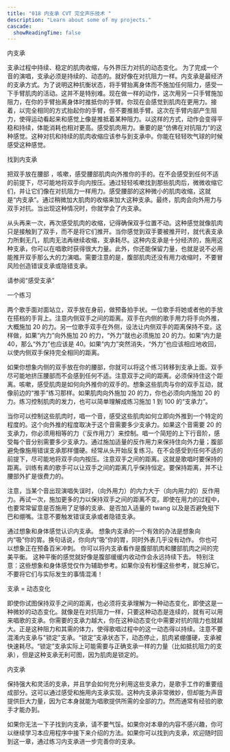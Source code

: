 ```yaml
---
title: "018 内支承 CVT 完全声乐技术 "
description: "Learn about some of my projects."
cascade:
  showReadingTime: false
---
```


内支承

支承过程中持续、稳定的肌肉收缩，与外界压力对抗的动态变化。
为了完成一个音的演唱，支承必须是持续的、动态的。就好像在对抗阻力一样。内支承是最经济的支承方式。为了说明这种抗衡状态，将手臂抬离身体而不施加任何阻力，感受一下手臂肌肉的活动。这并不是特别难。现在做一样的动作，这次用另一只手臂施加阻力，在你的手臂抬离身体时推抵你的手臂。你现在会感觉到肌肉在更用力。接着，以完全相同的方式抬起你的手臂，但不要推抵手臂。这次在手臂内部产生阻力，使得运动看起来和感觉上像是推抵着某种阻力。以这样的方式，动作会变得平稳和持续，体能消耗也相对更高。感受肌肉用力。重要的是“仿佛在对抗阻力”的这种感觉。这种对抗和持续的肌肉收缩应该参与到支承中。你能在轻轻吹气球的时候感受这种感觉。

找到内支承

把双手放在腰部 ，咳嗽，感受腰部肌肉向外推你的手的。在不会感受到任何不适的前提下，尽可能地将双手向内按压。通过轻轻咳嗽找到那些肌肉后，微微收缩它们，并让它们像在对抗阻力一样用力。感受腰部的这种微小的肌肉收缩，这就是“内支承”。通过稍微加大肌肉的收缩来加大这种支承。最终，肌肉会向外用力与双手对抗。当出现这种情况时，你就学会了内支承。




从头再来一次，再次感受肌肉的收缩，记得确保双手位置不动。这种感觉就像肌肉只是接触到了双手，而不是将它们推开。当你感觉到双手要被推开时，就代表支承力所剩无几，肌肉无法再继续收缩，支承耗尽。这种内支承是十分经济的，施用这种支承，你可以在唱歌时获得很大力量。此外，你还能保留力量，也就是说不必用能推开双手那么大的力演唱。需要注意的是，腹部肌肉还没有用力收缩时，不要冒风险创造错误支承或隐错支承。



请参阅“感受支承”


一个练习

两个歌手面对面站立，双手放在身前，做预备拍手状。一位歌手将她或者他的手放在搭档的手背上。注意内侧双手之间的距离。双手在内侧的歌手用力将手向外推，大概施加 20 的力。另一位歌手双手在外侧，设法让内侧双手的距离保持不变。这样做，如果“内力”向外施加 20 的力，“外力”就也必须施加 20 的力。如果“内力是 40，那么“外力”也应该是 40。如果“内力”突然消失，“外力”也应该相应地收回，以使内侧双手保持完全相同的距离。

如果你想象内侧的双手放在你的腰部，你就可以将这个练习转移到支承上面。双手尽可能地挤压腰部而不会感到任何不适。注意双手之间的距离。必须保持住这个距离。咳嗽，感受肌肉是如何向外推你的双手的。想象这些肌肉与你的双手互动，就像前边的“推手”练习那样。如果肌肉向外施加 20 的力，你也必须向内施加 20 的力。练习控制肌肉的发力，也可以简单理解成练习施加 1 到 100 的“支承力”。

当你可以控制这些肌肉时，唱一个音，感受这些肌肉如何立即向外推到一个特定的程度的。这个向外推的程度取决于这个音需要多少支承力。如果这个音需要 20 的支承力，你必须用相等的力（‘反作用力’）来控制。唱一个简短的上下行音阶，感受每个音分别需要多少支承力。通过施加适量的反作用力来保持住向外力量；腹部避免像施用错误支承那样僵硬。经常从头开始反复练习。在不会感受到任何不适的前提下，尽可能地将双手向内按压。注意双手之间的距离。这就是歌唱时要保持的距离。训练有素的歌手可以让双手之间的距离几乎保持恒定。要保持距离，并不让腰部外扩是很费力的。

注意，当某个音出现演唱失误时，（向外用力）的内力大于（向内用力的）反作用力。再试一次，施加更多的力以保持双手之间的距离不变。即使在用力的过程中，也要常常留意是否施用了足够的支承、是否加入适量的 twang 以及是否避免挺下巴和绷嘴。注意不要触发错误支承或者隐错支承。

通过想象和身体感觉认识内支承。
想象内支承的一个有效的办法是想象向内“吸”你的胃。换句话说，你向内“吸”你的胃，同时外表几乎没有动作。
你也可以想象正在预备百米冲刺。
你可以将内支承看作是腹部肌肉和腰部肌肉之间的完美平衡。
这种平衡的感觉就好像是腹部缓缓内收动作会永远持续下去。
特别注意：这些想象和身体感觉仅作为辅助参考。如果你没有秒懂这些参考，就忘掉它。不要将它们与实际发生的事情混淆！

支承 = 动态变化

即使你试图保持双手之间的距离，也必须将支承理解为一种动态变化，即使这是一种微妙的动态变化。就像是在对抗阻力一样，只要这种动态是连续的，就有可以用来唱歌的支承。你需要的支承力越大，你在这种动态变化中需要对抗的阻力也就越大。正是这种阻力和其需的体力，使得歌唱过程中的这一动态得以持续。注意不要混淆内支承与"锁定"支承。“锁定”支承状态下，动态停止，肌肉紧绷僵硬，支承被快速耗尽。“锁定”支承实际上可能需要与正确支承一样的力量（比如抵抗阻力的支承），但是这种支承无利可图，因为肌肉是锁定的。

内支承

保持强大和灵活的支承，并且学会如何充分利用这些支承力，是歌手工作的重要组成部分。这可以通过感受和施用内支承实现。这种内支承非常微妙，但却能为声音提供巨大力量，因为它本身就能为唱歌提供所需的全部的力。然而通常有经验的歌手才能办到。

如果你无法一下子找到内支承，请不要气馁。如果你对本章的内容不感兴趣，你可以继续学习本应用程序中接下来介绍的方法。如果你可以找到内支承，欢迎随时回到这一章，通过练习内支承进一步完善你的支承。
